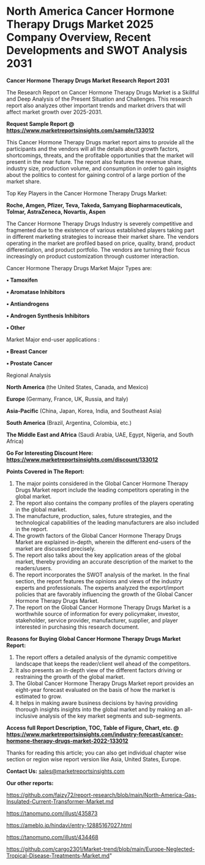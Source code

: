 # North America Cancer Hormone Therapy Drugs Market 2025 Company Overview, Recent Developments and SWOT Analysis 2031

<strong>Cancer Hormone Therapy Drugs Market Research Report 2031</strong>

The Research Report on Cancer Hormone Therapy Drugs Market is a Skillful and Deep Analysis of the Present Situation and Challenges. This research report also analyzes other important trends and market drivers that will affect market growth over 2025-2031.

<strong>Request Sample Report @ <a href=https://www.marketreportsinsights.com/sample/133012>https://www.marketreportsinsights.com/sample/133012</a></strong>

This Cancer Hormone Therapy Drugs market report aims to provide all the participants and the vendors will all the details about growth factors, shortcomings, threats, and the profitable opportunities that the market will present in the near future. The report also features the revenue share, industry size, production volume, and consumption in order to gain insights about the politics to contest for gaining control of a large portion of the market share.

Top Key Players in the Cancer Hormone Therapy Drugs Market:

<strong>Roche, Amgen, Pfizer, Teva, Takeda, Samyang Biopharmaceuticals, Tolmar, AstraZeneca, Novartis, Aspen</strong>

The Cancer Hormone Therapy Drugs Industry is severely competitive and fragmented due to the existence of various established players taking part in different marketing strategies to increase their market share. The vendors operating in the market are profiled based on price, quality, brand, product differentiation, and product portfolio. The vendors are turning their focus increasingly on product customization through customer interaction.

Cancer Hormone Therapy Drugs Market Major Types are:

<strong>• Tamoxifen

• Aromatase Inhibitors

• Antiandrogens

• Androgen Synthesis Inhibitors

• Other</strong>

Market Major end-user applications :

<strong>• Breast Cancer

• Prostate Cancer</strong>

Regional Analysis

</u><strong><b>North America</b></strong> (the United States, Canada, and Mexico)

<strong><b>Europe </b></strong>(Germany, France, UK, Russia, and Italy)

<strong><b>Asia-Pacific</b></strong> (China, Japan, Korea, India, and Southeast Asia)

<strong><b>South America</b></strong> (Brazil, Argentina, Colombia, etc.)

<strong><b>The Middle East and Africa</b></strong> (Saudi Arabia, UAE, Egypt, Nigeria, and South Africa)

<strong>Go For Interesting Discount Here: <a href=https://www.marketreportsinsights.com/discount/133012>https://www.marketreportsinsights.com/discount/133012</a></strong>

<strong>Points Covered in The Report:</strong>
<ol>
  <li>The major points considered in the Global Cancer Hormone Therapy Drugs Market report include the leading competitors operating in the global market.</li>
  <li>The report also contains the company profiles of the players operating in the global market.</li>
  <li>The manufacture, production, sales, future strategies, and the technological capabilities of the leading manufacturers are also included in the report.</li>
  <li>The growth factors of the Global Cancer Hormone Therapy Drugs Market are explained in-depth, wherein the different end-users of the market are discussed precisely.</li>
  <li>The report also talks about the key application areas of the global market, thereby providing an accurate description of the market to the readers/users.</li>
  <li>The report incorporates the SWOT analysis of the market. In the final section, the report features the opinions and views of the industry experts and professionals. The experts analyzed the export/import policies that are favorably influencing the growth of the Global Cancer Hormone Therapy Drugs Market.</li>
  <li>The report on the Global Cancer Hormone Therapy Drugs Market is a worthwhile source of information for every policymaker, investor, stakeholder, service provider, manufacturer, supplier, and player interested in purchasing this research document.</li>
</ol>
<strong>Reasons for Buying Global Cancer Hormone Therapy Drugs Market Report:</strong>

<ol>
  <li>The report offers a detailed analysis of the dynamic competitive landscape that keeps the reader/client well ahead of the competitors.</li>
  <li>It also presents an in-depth view of the different factors driving or restraining the growth of the global market.</li>
  <li>The Global Cancer Hormone Therapy Drugs Market report provides an eight-year forecast evaluated on the basis of how the market is estimated to grow.</li>
  <li>It helps in making aware business decisions by having providing thorough insights insights into the global market and by making an all-inclusive analysis of the key market segments and sub-segments.</li>
</ol>
<strong>Access full Report Description, TOC, Table of Figure, Chart, etc. @ <a href=https://www.marketreportsinsights.com/industry-forecast/cancer-hormone-therapy-drugs-market-2022-133012>https://www.marketreportsinsights.com/industry-forecast/cancer-hormone-therapy-drugs-market-2022-133012</a></strong>


Thanks for reading this article; you can also get individual chapter wise section or region wise report version like Asia, United States, Europe.

<strong>Contact Us:</strong>
sales@marketreportsinsights.com

<strong>Our other reports:</strong>

<a href=https://github.com/faizy72/report-research/blob/main/North-America-Gas-Insulated-Current-Transformer-Market.md>https://github.com/faizy72/report-research/blob/main/North-America-Gas-Insulated-Current-Transformer-Market.md</a>

<a href=https://tanomuno.com/illust/435873>https://tanomuno.com/illust/435873</a>

<a href=https://ameblo.jp/hindavi/entry-12885167027.html>https://ameblo.jp/hindavi/entry-12885167027.html</a>

<a href=https://tanomuno.com/illust/434468>https://tanomuno.com/illust/434468</a>

<a href=https://github.com/cargo2301/Market-trend/blob/main/Europe-Neglected-Tropical-Disease-Treatments-Market.md>https://github.com/cargo2301/Market-trend/blob/main/Europe-Neglected-Tropical-Disease-Treatments-Market.md</a>"
